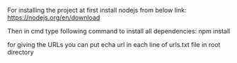 For installing the project at first install nodejs from below link:
https://nodejs.org/en/download

Then in cmd type following command to install all dependencies:
npm install

for giving the URLs you can put echa url in each line of urls.txt file in root directory